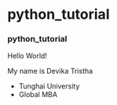 # python_tutorial
### python_tutorial 

Hello World! 

My name is Devika Tristha 
- Tunghai University 
- Global MBA 